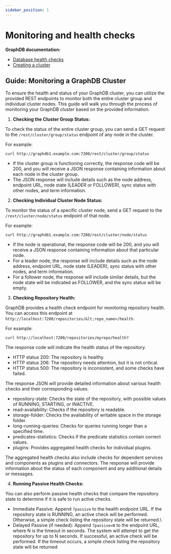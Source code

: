 ```yaml
---
sidebar_position: 1
---
```


# Monitoring and health checks

**GraphDB documentation:**

* [Database health checks](https://graphdb.ontotext.com/documentation/10.2/database-health-checks.html)
* [Creating a cluster](https://graphdb.ontotext.com/documentation/10.2/creating-a-cluster.html#monitor-cluster-status)

## Guide: Monitoring a GraphDB Cluster

To ensure the health and status of your GraphDB cluster, you can utilize the provided REST endpoints to monitor both the entire cluster group and individual cluster nodes. This guide will walk you through the process of monitoring your GraphDB cluster based on the provided information.

1. **Checking the Cluster Group Status:**

To check the status of the entire cluster group, you can send a GET request to the `/rest/cluster/group/status` endpoint of any node in the cluster.

For example:
```shell
curl http://graphdb1.example.com:7200/rest/cluster/group/status
```

* If the cluster group is functioning correctly, the response code will be 200, and you will receive a JSON response containing information about each node in the cluster group.
* The JSON response will include details such as the node address, endpoint URL, node state (LEADER or FOLLOWER), sync status with other nodes, and term information.

2. **Checking Individual Cluster Node Status:**

To monitor the status of a specific cluster node, send a GET request to the `/rest/cluster/node/status` endpoint of that node. 

For example:
```shell
curl http://graphdb1.example.com:7200/rest/cluster/node/status
```
* If the node is operational, the response code will be 200, and you will receive a JSON response containing information about that particular node.
* For a leader node, the response will include details such as the node address, endpoint URL, node state (LEADER), sync status with other nodes, and term information.
* For a follower node, the response will include similar details, but the node state will be indicated as FOLLOWER, and the sync status will be empty.

3. **Checking Repository Health:**

GraphDB provides a health check endpoint for monitoring repository health. You can access this endpoint at `http://localhost:7200/repositories/&lt;repo_name>/health`.

For example:
```shell
curl http://localhost:7200/repositories/myrepo/health?
```

The response code will indicate the health status of the repository.
* HTTP status 200: The repository is healthy.
* HTTP status 206: The repository needs attention, but it is not critical.
* HTTP status 500: The repository is inconsistent, and some checks have failed.

The response JSON will provide detailed information about various health checks and their corresponding values.
* repository-state: Checks the state of the repository, with possible values of RUNNING, STARTING, or INACTIVE.
* read-availability: Checks if the repository is readable.
* storage-folder: Checks the availability of writable space in the storage folder.
* long-running-queries: Checks for queries running longer than a specified time.
* predicates-statistics: Checks if the predicate statistics contain correct values.
* plugins: Provides aggregated health checks for individual plugins.

The aggregated health checks also include checks for dependent services and components as plugins and connectors.
The response will provide information about the status of each component and any additional details or messages.

4. **Running Passive Health Checks:**

You can also perform passive health checks that compare the repository state to determine if it is safe to run active checks. 
* Immediate Passive: Append `?passive` to the health endpoint URL. If the repository state is RUNNING, an active check will be performed. Otherwise, a simple check listing the repository state will be returned.\
* Delayed Passive (if needed): Append `?passive=N` to the endpoint URL, where N is the timeout in seconds. The system will attempt to get the repository for up to N seconds. If successful, an active check will be performed. If the timeout occurs, a simple check listing the repository state will be returned

